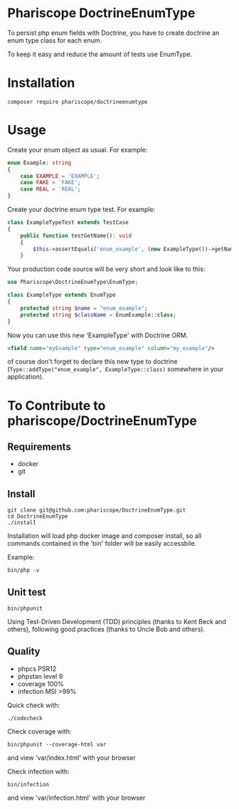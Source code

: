 Phariscope DoctrineEnumType
========

To persist php enum fields with Doctrine, you have to create doctrine an enum type class for each enum.

To keep it easy and reduce the amount of tests use EnumType.


# Installation

```console
composer require phariscope/doctrineenumtype
```

# Usage


Create your enum object as usual. For example:
```php
enum Example: string
{
    case EXAMPLE = 'EXAMPLE';
    case FAKE = 'FAKE';
    case REAL = 'REAL';
}

```

Create your doctrine enum type test. For example:
```php
class ExampleTypeTest extends TestCase
{
    public function testGetName(): void
    {
        $this->assertEquals('enum_example', (new ExampleType())->getName());
    }
```

Your production code source will be very short and look like to this:
```php
use Phariscope\DoctrineEnumType\EnumType;

class ExampleType extends EnumType
{
    protected string $name = "enum_example";
    protected string $className = EnumExample::class;
}
```

Now you can use this new 'ExampleType' with Doctrine ORM.

```xml
<field name="myExample" type="enum_example" column="my_example"/>
```

of course don't forget to declare this new type to doctrine (`Type::addType("enum_example", ExampleType::class)` somewhere in your application).

# To Contribute to phariscope/DoctrineEnumType

## Requirements

* docker
* git

## Install


```console
git clone git@github.com:phariscope/DoctrineEnumType.git
cd DoctrineEnumType
./install
```

Installation will load php docker image and composer install, so all commands contained in the 'bin' folder will be easily accessbile.

Example:
```console
bin/php -v
```

## Unit test

```console
bin/phpunit
```

Using Test-Driven Development (TDD) principles (thanks to Kent Beck and others), following good practices (thanks to Uncle Bob and others).

## Quality

* phpcs PSR12
* phpstan level 9
* coverage 100%
* infection MSI >99%

Quick check with:
```console
./codecheck
```

Check coverage with:
```console
bin/phpunit --coverage-html var
```
and view 'var/index.html' with your browser

Check infection with:
```console
bin/infection
```
and view 'var/infection.html' with your browser